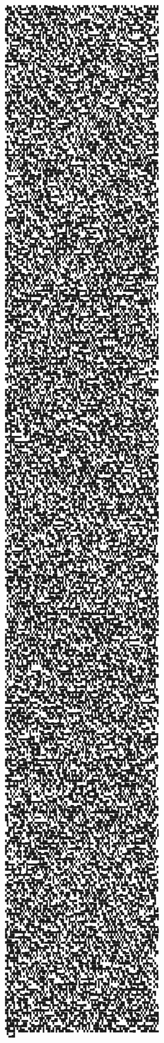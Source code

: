 ▟▆▝▄▜▃▞▅▜▙▝▃▛▇▟▆▟▃▜▃▝▄▜▅▜▙▝▞▝▇▜▃▃▜▟▝▟▄▝▐▃▅▝▜▟▟▟▝▟█▝▇▃▄▟▊▟▞▞▟▟▇▟▄▜▛▞▅▞▟▝▐▞▃▞▅▃▚▞▞▞▛▝▄▟▇▃▙▝▚▟█▃▙▟▆▝▅▝▅▟▃▞▙▜▚▝▛▃▟▞▟▃▝▞▞▝▃▃▃▝▞▞▜▞▃▜▃▝▅▃▞▞▅▛▇▝▇▟▊▟▞▜▙▝▄▝▉▟▄▟▇▞▟▝▊▟▆▟▚▃▟▟▉▜▛▝▆▃▄▞▚▞▙▝▜▝▆▃▟▜▄▞▙▃▝▝▉▝▞▝▚▜▃▃▜▞▃▛▇▃▜▝▟▝▆▝▛▟▐▃▜▜▙▝▛▜▄▜▛▛▐▟▟▝▇▃▃▟▛▃▛▝▟▜▅▟▚▞▚▞▃▟▄▟▐▜▃▞▚▟▜▞▄▝▞▝▅▝▚▃▃▃▛▟▅▝▝▟▝▞▞▜▝▝▝▜▟▃▟▞▆▝▟▟█▜▄▃▞▞▜▝▐▟▉▟▐▝▜▝▆▝▜▞▅▟▇▝▄▞▟▟▄▃▚▞▜▞▅▃▃▟▉▝▉▃▃▝▐▃▃▞▟▞▜▛▐▜▚▝▉▞▝▟▛▜▃▛▐▟█▞▙▃▟▝▟▟▆▃▆▝▆▃▃▝▜▟▃▃▞▜▃▜▝▞▆▟▝▝▝▝█▞▜▜▟▃▜▜▝▜▅▜▝▞▅▝▃▜▅▞▛▟▅▝▅▝▟▃▃▝▐▃▞▜▃▝▊▜▟▜▙▟▚▞▄▜▄▝▐▞▆▝▅▝▄▜▙▜▝▛▐▃▙▝▜▞▅▟▜▃▚▟▜▜▞▞▆▞▞▜▝▃▃▃▆▟▅▜▙▟▅▃▛▃▛▜▅▞▚▞▛▃▞▃▝▜▞▝█▟▆▟▜▜▄▜▄▝▆▜▙▃▛▝▇▜▜▝▐▃▃▟▅▃▃▟▝▛▇▝▐▝▇▃▞▞▟▃▟▃▙▟▇▝▅▜▛▃▚▟▄▝▝▝▚▞▛▞▆▝▇▃▙▜▛▟▐▜▞▞▞▝▝▃▞▞▄▟▐▞▝▜▟▃▝▜▟▜▟▃▅▟▜▝▇▃▜▞▚▟▝▝▝▞▟▝▊▟▊▝▉▜▄▃▆▞▛▝▅▝▛▃▚▃▜▃▜▃▅▞▞▃▚▃▄▜▄▜▝▝▄▟█▛▇▜▟▃▚▝▝▟▃▃▞▞▟▟█▃▞▟█▟▝▜▃▞▛▝▉▞▙▝▃▟█▟▝▝▉▞▄▃▃▟▟▞▚▟▝▝▅▟▇▃▜▜▄▟▛▛▐▜▜▃▃▞▞▜▞▞▆▟▅▝▇▟▃▟▉▞▟▃▝▟▇▞▜▃▝▝▊▟▝▝▊▟▄▜▚▞▟▟▊▝▇▝▛▜▅▞▚▝▊▜▃▞▆▟▅▜▝▞▚▞▟▜▄▝▝▜▅▜▙▟▅▜▛▞▞▞▙▟▆▞▞▝▅▟▞▝▄▞▚▃▞▞▛▜▄▜▚▜▜▝▐▛▐▟▝▃▅▝█▜▄▝▚▝▛▞▅▞▝▃▄▟▆▝▜▞▛▃▅▟▝▞▜▞▙▞▄▜▚▃▅▞▃▟▞▟▇▞▆▝█▟▛▟▚▝▛▟▇▟▅▝▐▟▛▟▝▛▐▃▚▜▞▃▝▝▄▞▝▟▇▛▇▞▃▃▝▟▊▟▚▟▛▝▅▞▛▃▝▟▉▜▟▝█▟▜▃▄▜▝▟▄▃▞▜▙▞▛▃▞▛▇▃▃▃▜▜▄▝▇▝▜▜▞▃▃▟▟▜▜▝▟▟▞▜▄▜▄▜▙▞▝▞▆▜▚▟▞▜▚▃▄▟▞▃▚▝▞▜▞▞▅▞▚▝▃▞▃▃▝▞▞▟▞▝█▃▃▝▃▜▚▟▃▃▄▞▜▟▟▞▛▟▄▝▟▞▚▝▐▟▉▞▃▞▞▃▚▜▜▃▞▝▊▟▜▃▃▟▉▝▇▃▅▜▞▟▞▟▊▝▞▝▛▟▅▝▃▃▄▟▊▞▚▞▝▞▝▞▆▛▇▟▚▝▉▟▉▞▄▞▜▞▝▞▆▃▞▞▛▝▞▃▞▜▚▞▙▞▛▜▄▞▅▟▇▜▝▝▉▝▟▝▞▟▜▜▚▜▝▞▜▃▝▟▆▝▇▟▚▝▟▞▝▝▚▜▛▜▅▝▃▃▄▞▙▞▆▞▃▜▝▃▆▝▞▃▜▞▄▃▝▟▛▟█▟▞▜▝▃▙▜▃▜▚▟▄▟▆▝▚▝▆▝▄▃▞▞▙▜▟▝▟▞▚▃▛▝▉▝▐▝▊▟▞▝▄▝▜▟█▃▙▝▊▟▜▃▜▃▃▝▚▞▟▞▜▝█▜▄▟▃▟▄▞▃▃▅▝▃▜▚▝▅▝▚▞▞▟▞▟▉▟▉▃▝▟▅▜▅▝▉▟▜▃▄▞▚▜▃▟▟▟▃▝▃▞▟▟▜▝▟▟▄▝▝▞▜▜▙▃▞▝▆▝▜▝▜▟█▝▄▞▙▜▚▞▙▃▝▝▜▞▞▃▜▃▜▞▟▃▟▃▛▟▐▟█▃▞▟▚▝▛▃▆▞▜▃▃▝▞▃▛▃▛▜▞▞▟▜▃▜▄▞▛▜▞▟▚▞▞▃▄▟▅▝▇▞▃▞▜▃▝▝▜▃▆▃▙▃▟▞▄▟▚▛▐▛▇▟▄▜▄▝▟▜▄▜▃▟▉▝▐▟▃▟▉▞▛▞▄▃▜▟▝▞▞▟▉▜▞▟▝▞▟▜▃▜▝▜▝▟▃▃▄▃▙▝▃▞▄▟▄▃▝▜▃▜▜▟▐▟▇▟▞▟█▜▛▝▊▞▞▜▛▟▄▝▛▟▐▟▇▟▉▟▃▞▜▟▝▃▝▜▝▞▜▃▞▜▙▝▃▞▅▃▟▝▚▝▚▟█▟▐▜▚▃▃▃▚▟▛▟▅▃▆▝█▟▊▜▛▜▝▝▛▟▇▝▟▝▆▟▃▜▞▜▄▟▝▟▟▞▝▝▚▃▄▞▜▟▚▞▝▝▃▃▜▃▛▜▞▛▐▟▐▃▜▞▃▜▛▞▙▃▛▝▞▟▃▝▚▃▚▟▅▛▇▟▟▃▜▞▄▞▙▃▛▝▅▃▞▞▛▟▜▜▜▞▄▝▛▃▃▃▚▝▇▝▟▃▝▞▅▝▅▜▞▃▛▃▅▛▇▞▞▜▟▞▆▝▚▃▛▜▞▜▃▝▃▝▃▝▇▃▆▝█▃▚▝▜▞▝▞▜▝▉▟█▝▝▃▆▟▞▞▞▝█▞▟▜▄▝▉▞▝▜▞▃▟▝▆▃▛▟▞▜▝▞▞▟▊▟▉▃▅▞▆▝▚▝▇▝▛▟▚▟▇▝▟▜▜▞▃▟▃▞▚▃▚▞▞▜▛▛▐▝▜▝▆▃▅▟▟▝▇▜▚▝█▃▃▝▝▝▄▃▛▃▅▝▉▜▄▝▝▝█▝▞▟▆▞▙▝▄▃▄▝▝▟▃▟▃▞▛▝▇▝▇▝▊▟▆▝█▞▄▜▄▟▞▟▐▞▚▃▅▞▅▃▆▝▉▝▇▃▜▝▐▃▅▝▊▜▅▝▟▜▝▞▄▞▜▃▆▝▝▞▆▟▅▝▛▜▅▜▚▃▆▞▃▃▚▝▃▜▃▝▃▞▛▞▆▟▛▟▇▛▐▜▛▞▆▃▄▜▚▃▃▞▟▟▐▃▝▝▜▜▅▞▃▟▝▟▟▜▝▝▄▟▉▟▟▃▅▝▆▝▆▜▛▜▙▝▐▞▃▟▇▞▜▞▃▟█▜▜▟█▝▜▝▊▝▛▝▚▝▃▜▃▟▇▟▐▃▙▟▞▟▛▞▚▞▜▞▃▟▄▜▛▞▃▜▙▟▛▝▆▃▚▝▞▟▊▝▐▞▜▟▅▞▚▝▉▜▜▛▐▜▚▟▛▜▄▃▙▃▃▝▆▟▝▟▞▃▆▞▟▝▅▝▃▞▟▟▆▃▚▝▅▟▐▟▜▞▝▟▜▞▝▝▉▃▄▟▐▜▃▞▝▝▆▃▆▝▉▝▉▜▞▜▃▃▙▝▟▜▚▜▃▜▞▝▆▜▝▃▚▝▛▜▄▃▞▜▅▃▆▜▚▟█▃▛▜▛▃▟▟▆▃▄▝▃▜▞▟▄▞▛▟█▟█▟▊▛▐▜▞▟▆▃▝▜▛▃▚▃▛▟▃▝▄▝▟▟▜▟▃▜▜▝▞▞▙▃▞▃▅▜▛▜▛▃▆▝▟▜▜▝▅▜▃▞▛▟▐▞▜▃▆▃▜▜▜▝▚▟▟▟▐▟▟▟▜▛▇▃▚▞▛▟▐▜▛▞▟▞▟▜▜▞▝▟▚▞▙▟█▟▟▛▇▝▝▜▟▃▅▛▐▞▄▝▃▃▜▟▚▃▛▃▛▃▃▟▃▃▞▟▛▜▅▞▟▝▐▝▞▛▇▝▆▝█▟▝▃▅▜▛▟▜▃▞▜▄▞▛▝▜▜▞▞▟▜▝▞▝▃▚▜▅▞▙▝▉▜▚▟▄▝▟▜▚▟▇▝▊▜▜▜▄▞▙▝▅▜▃▝▃▛▐▝▄▜▚▃▛▞▃▜▙▝▝▟▛▃▜▜▅▝▚▝▛▜▚▝▚▜▞▞▞▃▚▟▜▟▉▞▜▝▟▝▉▜▃▝▜▃▚▜▙▜▞▟▃▝▞▝▅▞▃▟▐▜▃▝▅▟▜▝█▞▙▝▇▜▃▟▇▛▐▝▇▜▙▃▜▃▛▟▇▜▅▃▆▞▃▞▄▜▚▝▉▝▅▟▜▝▝▞▝▃▟▝▅▃▅▛▇▟▉▟▚▃▟▃▄▃▆▟█▃▃▞▟▟█▃▄▜▟▝▐▟▛▞▃▞▄▝▞▝▜▜▅▝▄▞▞▞▞▜▟▝▛▟▉▝▐▜▛▟▃▞▆▜▜▞▛▞▟▟▚▟▐▝█▝▊▞▙▞▄▟▟▟▚▃▅▜▙▝▜▜▄▝▛▞▙▛▐▞▜▃▚▟▆▞▃▃▅▛▇▝▃▃▃▞▚▜▞▜▞▝▞▝▞▃▃▟▟▟▊▃▚▃▅▝▇▜▄▃▃▜▟▃▛▟▆▜▞▟▝▞▟▟▅▟▅▟▚▞▟▝▛▟▃▝▝▛▇▟▟▟▆▃▆▝▚▟▐▜▅▟▅▟▊▃▟▟▚▟▅▟█▃▜▃▄▃▅▃▄▞▜▝▆▝▐▝▟▟▝▟█▟▅▟▟▃▄▃▛▝▚▜▟▞▄▟▛▟▉▜▅▃▄▜▙▟▐▝▊▜▚▟▛▝▆▜▚▃▟▟▉▟▚▝▊▞▙▟▅▜▞▝▟▞▛▃▅▞▃▟▊▞▃▃▆▝▐▟▊▃▟▝▃▜▃▜▙▟▐▃▃▝▚▞▝▜▛▜▝▝▅▃▛▞▄▝▚▞▜▛▐▟▜▝▟▃▙▜▚▜▛▝▞▞▞▃▜▟▃▝▆▜▜▝▝▞▛▝▛▞▆▝▆▝▊▝▅▜▅▟▇▟▛▟▞▃▝▟▝▟▜▝▜▃▃▛▇▛▐▃▃▟▟▜▃▃▄▃▜▟█▞▟▜▞▟▜▟▄▝▟▜▞▟▇▛▇▞▄▃▄▝▇▃▝▝▇▜▚▃▆▜▙▜▝▜▛▃▞▃▙▟█▝▆▟▜▃▞▟▞▞▝▜▃▃▜▜▝▟▅▝▚▟▅▜▜▞▙▟▚▃▚▜▞▃▝▃▚▝▉▝▊▝▄▞▄▞▞▝█▝▅▜▚▞▅▝▆▜▜▜▄▝▜▝▃▃▚▃▛▜▟▃▄▃▚▟▝▝▊▝▊▞▟▃▙▜▙▟▆▃▆▞▚▟▛▃▜▟█▛▐▟▝▟▐▃▞▟▆▝▐▝▛▟▚▛▇▃▞▞▝▞▝▟▄▛▐▞▟▃▜▟▞▜▞▞▞▃▜▞▃▃▆▟▃▟▊▃▞▛▇▛▐▜▛▃▛▝▐▟▝▛▇▝▃▃▜▟▛▟▆▟▐▝▟▝▛▞▟▟▅▟▅▟▊▞▛▝█▝▝▝▝▜▛▃▙▛▐▞▄▜▜▝█▜▛▝▜▃▞▝▊▝▉▞▄▝▇▞▅▞▜▃▟▟▝▝▚▟█▞▞▞▙▟▆▟▟▞▚▜▝▛▐▛▐▃▞▜▜▜▚▝▐▜▞▝▟▜▝▟▄▝▐▜▃▞▙▜▝▝▉▝▅▟▆▃▄▞▛▞▜▜▝▟▚▟▅▝▄▞▞▝▃▜▚▞▛▟▄▜▚▟▚▞▛▟▆▃▜▟▟▞▅▟▃▟▅▛▐▟▃▝▊▝▝▟▛▝▇▃▅▜▟▟▇▞▙▟▄▝▞▃▃▛▇▃▞▟▉▟▅▜▅▛▇▞▛▞▟▃▟▟▉▟▝▞▄▜▜▜▟▞▆▃▅▝▉▟▆▃▆▜▅▝▅▞▜▜▜▝▆▝▛▜▝▝▞▃▚▟▆▟▇▛▐▝▟▃▚▞▟▞▞▝▟▜▃▜▞▃▆▃▞▞▃▟▆▃▟▟▟▞▄▞▝▝▃▃▚▝▜▟▞▃▟▟▆▝▚▟█▟▇▃▝▛▇▟▇▞▄▜▝▝▛▃▆▜▜▟▉▝█▝█▜▃▟▃▃▆▝▊▜▅▜▜▞▚▟▆▃▚▟▊▞▝▝▆▝█▝▜▜▚▞▚▃▚▟▄▟▊▝▉▟▄▝█▝▟▜▝▞▞▃▄▝▅▃▃▝▝▃▙▜▃▜▚▟▟▝▞▜▜▜▞▃▞▞▛▟▐▝▉▜▄▃▅▃▚▟▆▜▙▜▛▞▃▃▅▟▊▝▞▞▝▃▜▃▃▜▜▟▉▝▄▞▃▜▛▝▄▃▆▟▃▞▟▝▛▟▅▝█▜▄▝▅▜▙▞▛▝▅▃▜▞▅▞▙▟▃▃▙▛▐▜▞▞▞▟▞▞▚▃▞▟▐▜▅▝▚▟▟▝█▝▛▞▜▞▙▝▊▞▚▃▛▟▟▃▝▟▐▝▞▛▇▟▜▞▛▟▚▟▛▜▝▞▝▞▟▝▝▞▅▃▜▞▝▟▉▜▃▞▄▛▇▃▟▞▛▜▃▝▇▝▜▃▟▃▜▃▅▞▄▟▇▜▃▞▆▜▛▞▚▜▛▟▛▟▊▃▞▝▆▞▟▝▆▃▆▃▟▟▛▜▅▜▞▃▛▞▅▃▛▝▅▞▃▝▞▟█▟▊▝▜▝▜▟▟▟▐▞▃▟▄▛▇▃▙▟▞▝▄▃▙▟▅▟▜▞▅▞▞▃▚▝▃▝█▞▆▟▉▟▝▟▉▜▃▝▜▞▅▞▆▜▜▟▇▃▛▝▚▝▅▝▝▜▄▟█▝▟▜▄▜▄▝▅▟▇▜▞▝▝▞▙▝▛▃▝▞▄▝▅▟▐▝▆▜▄▞▛▝▉▝▞▜▚▃▆▟▄▞▛▜▄▃▝▃▝▝▄▟█▃▝▟▜▞▛▜▟▜▞▜▄▟▛▝▛▜▅▟▝▝▇▞▝▜▜▜▚▝▞▟█▝▜▃▝▝▜▝▜▟▜▟▆▜▟▜▃▟▇▜▄▃▆▛▇▜▞▟▚▟▉▜▄▜▙▝█▟▝▃▞▝▉▟▟▞▚▞▄▝▟▜▄▃▃▝█▃▚▟▉▞▜▞▜▞▅▞▙▞▆▞▛▜▞▝▆▃▟▃▃▃▝▛▐▟▛▛▇▟▄▞▙▃▅▜▜▝▆▃▞▟▚▝▉▝▉▜▜▃▙▃▜▃▄▃▝▞▆▝▃▜▚▞▝▟▉▃▃▃▃▟▅▜▜▝▐▟▛▞▜▟█▜▟▞▜▞▜▜▃▟▃▟▊▝▇▞▜▃▄▜▞▝▛▟▄▃▙▞▅▛▐▝▆▟▅▜▃▞▃▞▛▜▛▜▚▟▅▝▞▟▄▜▅▜▄▝▇▃▛▝▜▟▚▜▛▞▜▞▟▛▇▞▃▃▞▞▆▟▝▞▆▃▃▝▜▟▝▞▃▝▉▟▆▝▝▜▟▟▛▟▅▝▃▞▃▜▞▝▟▟▟▜▜▞▛▝▉▝▚▝▟▞▃▞▆▜▞▞▟▞▛▜▟▟▚▜▄▝▃▃▄▜▞▝▆▃▟▞▜▝▉▞▝▟▅▝▉▝▐▜▞▛▇▞▚▞▅▟█▞▜▟▃▟▝▟▟▟▃▜▄▃▅▜▃▝▉▜▞▞▝▝█▟▇▞▝▃▝▃▄▃▆▞▅▞▙▟▐▜▞▟▐▜▄▃▆▞▅▜▛▞▝▜▃▟▃▞▟▝▉▃▞▛▇▟▜▝▄▟█▞▆▞▞▟▇▜▃▝▇▟▚▃▃▞▛▟▄▜▅▛▐▟▇▟▞▟▃▛▇▝▝▟▄▟▉▟█▞▟▞▄▟█▝█▜▟▞▚▛▇▜▟▞▙▟▊▃▄▃▚▝▜▃▅▝▉▞▛▝▄▞▝▟▚▝▜▜▝▃▜▞▞▜▛▟▞▛▐▝▆▜▞▞▙▜▙▃▄▃▟▜▃▞▙▝▐▞▚▟▃▟▄▟▛▞▜▞▆▝█▝▜▟▝▝█▝▟▞▆▝▇▜▞▞▝▟▛▃▟▟▉▃▝▟▜▜▅▝▛▃▜▝▄▝▉▞▞▞▚▛▇▝▊▝▉▟▞▃▝▟▄▝▇▞▚▝▞▃▛▝▜▛▇▝▜▝▊▜▙▝▆▟▜▜▃▝█▝▚▜▃▟█▜▅▝▄▝▇▛▐▃▃▟▝▃▛▞▚▞▄▟▟▃▝▝▞▟▇▝▅▞▜▝▉▞▝▃▛▟▄▜▄▃▅▃▟▜▃▟▟▟▞▟▉▝▜▜▞▃▛▞▜▝▃▝▛▃▝▞▜▟▇▝▟▃▜▟▉▝▚▃▟▃▚▝▊▝▜▜▞▞▛▞▜▟▝▟▇▟▜▞▅▟▊▝▐▝▐▟▃▝▜▝▞▜▛▝▚▞▚▛▐▟▐▝▊▝▚▟▟▟▃▝▟▟▅▝▅▛▐▞▚▝▝▞▆▞▞▟▆▛▐▟▟▟▜▞▝▞▚▟▚▟█▃▟▝▛▜▟▞▄▟▛▝▟▟▃▃▞▟▉▟▟▟▝▟▜▟▛▝▜▛▐▟▜▝▜▝▅▝▚▟▇▟▛▃▆▟▞▝▚▟▅▜▞▃▛▝▆▝▇▛▇▞▟▃▟▜▚▜▃▟▃▝▟▜▄▟█▃▚▟▚▛▇▟▐▝▄▝▇▜▄▟▚▟▅▞▞▝▇▃▝▝▊▝▜▝▝▟▉▝▅▞▃▃▆▞▆▟▉▞▅▟▃▞▙▞▆▃▙▜▃▞▅▞▛▟▉▟▚▃▄▃▛▜▅▝▆▝▅▝▛▟▆▃▛▞▃▝▄▝▅▞▃▃▆▃▄▜▝▜▝▞▞▞▝▜▃▜▞▟█▞▙▝▃▝▆▃▅▞▛▃▟▜▄▜▞▃▚▞▚▝▆▞▄▃▅▝▚▃▚▝▆▝▜▟▐▜▝▃▆▜▝▟▇▝▆▝▝▝▐▜▅▝▉▞▄▞▃▃▅▞▚▟▉▞▙▞▚▟▜▜▞▝▐▞▙▃▄▜▄▟▝▃▄▞▄▜▛▟█▃▚▃▝▟▄▝▄▝▚▟▊▜▃▟▝▝▉▟▐▟▃▟▛▝▃▟█▟▐▝▐▜▟▞▃▟▚▝█▜▄▟▝▟▅▞▅▝▟▛▐▜▃▟▉▟▐▝▞▛▐▝▐▜▄▜▜▝▐▝▝▝▄▟▃▟▜▜▟▜▃▞▚▞▆▞▞▞▝▃▃▃▟▜▛▝▐▞▝▃▝▃▙▃▝▟▇▃▝▃▞▛▇▞▝▜▄▃▙▜▃▟▝▃▙▞▅▜▜▛▇▃▟▜▛▝▇▛▐▞▜▝▚▟▐▝█▟▟▟▜▜▛▝▚▃▛▟▃▝▅▝▞▝▞▞▞▟▞▜▙▜▃▟█▞▛▝▇▟▊▞▄▃▚▟▟▝█▝▐▃▙▞▅▝▃▟▃▟▉▞▟▟▆▞▜▝█▝▇▃▆▞▃▃▆▞▛▞▃▃▄▝▝▞▆▞▄▝▚▟▆▟▆▝▜▟▛▞▝▜▚▟▉▜▝▝▊▃▙▝▐▝▝▞▝▃▆▟▜▜▞▝▟▞▆▞▙▞▆▟▝▜▅▟▇▝▟▜▞▃▞▞▚▛▐▝▉▝▞▞▚▟▅▃▙▃▜▞▄▞▚▝▜▟▉▝▚▃▟▞▙▃▛▜▜▞▙▃▅▟▜▟▟▃▅▝▇▛▇▞▆▟█▃▄▜▛▝▞▟█▜▚▟▇▝▄▃▛▜▝▟▟▝▚▝▐▟▄▟▞▝▊▛▐▜▛▝█▜▟▞▚▜▞▟█▜▚▝▇▟▐▝▛▃▆▞▟▟▃▃▛▝█▞▚▞▞▝▛▝▇▜▝▟▐▃▟▞▄▜▅▞▆▜▃▟▛▝▇▞▅▃▚▟▜▟▐▞▝▟▚▟▟▃▝▟▝▝▜▃▚▞▞▃▝▜▜▝▚▞▝▟▞▞▜▝▉▝▃▟▐▟▚▝▉▝▊▝▟▟▃▟▛▛▐▃▆▃▆▜▅▜▃▛▐▟▛▃▛▟▐▟▞▜▚▃▛▝▊▜▚▞▝▃▛▞▅▟▝▝█▞▞▝▄▟▆▟▇▟▝▟▚▟▝▞▙▞▃▟▐▟▝▟▚▜▃▝▝▝▊▝▜▃▄▟▉▃▅▝▐▝▟▟▆▟▜▟▚▃▅▃▅▜▚▞▚▞▚▛▐▃▚▝▄▞▙▃▄▟▊▝▄▟▞▞▄▟▄▜▝▜▟▝▟▟▐▝▜▟▚▜▛▛▐▛▇▝▟▝▆▞▃▟▅▟▃▟▇▝▃▝▞▝▃▟▟▞▚▞▚▜▝▟▞▟▐▃▅▞▜▞▛▃▚▝▟▞▆▝▊▝▇▟▛▟▅▟▇▃▚▟▐▟▄▞▟▟▅▟▟▟▃▟▐▟▊▃▃▜▟▝▆▞▅▜▚▜▃▜▚▞▟▞▞▝▆▟█▝█▝▜▃▅▟▞▃▃▝▛▞▚▟▅▟▚▃▅▝▇▃▄▟▟▝▝▟▇▜▃▜▄▞▄▟▞▝▛▛▇▝▟▜▜▝▊▟▆▜▝▟▛▝▊▜▅▞▞▞▜▝▇▞▙▟▅▜▜▟▄▟▛▝▚▝▟▛▐▟█▞▙▜▃▜▛▞▃▃▛▟▝▛▇▞▟▟▐▞▟▞▜▝▚▝▛▛▇▞▜▟▊▜▞▟▃▜▛▜▜▜▙▝▐▝▊▜▜▟▄▞▜▜▚▃▆▃▞▞▟▃▚▟▝▟▝▞▅▞▄▜▅▝▄▞▙▝▜▛▇▃▛▟▛▟█▃▛▃▚▜▞▃▆▃▛▃▛▜▜▟▝▞▟▟▇▞▆▃▞▃▜▃▅▃▞▜▞▟▇▞▜▛▇▝█▞▙▜▙▃▃▝▃▟▃▃▅▝▛▟▉▜▛▞▚▃▆▜▝▟▟▟▚▟▚▞▄▟█▝▜▟▝▝▜▝▝▝▚▃▆▜▝▜▚▝▝▟▚▝▃▃▃▝▝▜▃▟▅▞▃▟▝▟█▝▄▞▙▝█▝▛▛▐▛▐▟▟▟▃▝▐▛▐▞▙▞▞▞▆▞▚▞▜▞▆▝▆▝▛▞▆▝▜▟▐▞▜▞▅▃▟▜▚▛▇▞▝▜▜▝▞▜▙▟▚▟▊▟█▟▇▝▃▟▇▝▜▜▞▟▄▝▉▜▛▝▐▜▟▃▄▞▜▝▛▞▜▃▟▃▚▜▟▟▞▜▄▞▃▞▅▝▄▞▙▟▅▜▃▟▄▜▛▝▅▟▄▞▝▝▛▞▟▟▇▜▝▃▛▞▟▃▙▟▜▝▝▝▟▟▛▞▅▜▞▜▅▜▄▟▊▞▄▃▚▞▝▛▇▞▆▃▜▞▃▜▄▝▄▝▚▜▛▜▚▛▐▝▜▟▜▝▃▃▄▝▝▜▛▞▅▃▃▟▛▝▞▟▃▞▅▞▆▃▅▟▟▜▞▜▛▟▉▟▝▜▛▝▉▟▝▟▝▟▄▞▚▃▅▝█▞▚▃▚▝▅▜▛▜▜▝▜▝▚▞▚▜▟▃▛▟▅▝▚▝▇▝█▃▟▟▞▞▛▟▆▞▝▝▆▟▚▜▞▝▜▟▐▃▅▜▚▝▛▟▜▟▜▃▛▜▅▜▜▝▚▞▛▜▛▜▟▞▄▝▉▟▉▞▟▟▇▞▃▟▅▃▝▜▞▃▜▛▐▝▊▟▞▃▟▃▚▝▅▃▅▟▝▞▅▝▜▃▚▟▆▞▅▞▟▛▇▞▞▃▚▝▐▞▛▃▛▝▉▜▚▟▆▃▅▞▞▟▄▝▇▜▄▃▟▃▆▞▄▃▆▞▛▟▄▟▝▝▄▞▜▝▄▜▄▟▟▜▜▝▜▟▆▝▅▃▄▞▛▟▆▜▄▞▛▞▛▜▙▜▟▟▟▛▐▞▙▃▟▜▙▜▞▜▃▝▉▜▙▜▙▞▝▃▛▜▅▟▇▃▅▟█▟▚▃▄▝▚▛▇▃▛▝█▃▞▟▝▟▆▟▜▝▇▟▜▃▆▝▄▟▃▝▝▟▚▃▚▃▃▃▅▜▃▃▙▞▄▃▚▟▚▃▛▃▅▃▅▟▆▟▝▜▞▛▇▞▞▟▞▜▟▞▃▟▛▝▞▃▟▜▟▝▇▝▄▝▅▃▆▞▄▟▉▟▞▃▆▃▝▝▜▟▄▜▃▞▛▃▃▃▄▞▞▝▐▜▜▃▛▞▙▟▝▞▅▟▞▝▉▞▆▜▜▝▜▟▐▜▚▛▇▟█▞▃▞▄▃▜▟▚▜▛▟▝▜▝▝▇▝▉▜▟▟▜▃▜▜▅▝▆▛▐▃▜▞▆▟▆▃▚▞▚▛▇▞▜▜▟▃▅▜▙▞▅▃▄▃▟▃▝▞▄▟▟▜▞▝▜▃▝▜▅▟▞▜▜▜▜▞▞▜▚▟▄▝▜▝▚▞▙▞▜▃▙▜▝▃▟▝▜▟▇▝▇▜▜▞▚▟▚▞▚▜▞▃▝▞▞▝▚▞▄▝▚▟▜▟▆▝▚▃▅▝▊▃▄▜▅▜▃▝▐▝▝▝▇▃▅▟▚▝▆▃▄▞▟▞▛▛▇▜▛▃▃▞▄▟▜▃▚▞▄▝▅▟▃▝▃▃▆▃▜▞▅▞▃▃▃▟▇▝▐▞▆▟█▞▆▟▃▞▝▃▛▝▆▝▟▞▆▝▜▃▅▛▐▜▄▟▉▞▚▛▐▟▊▃▟▃▞▞▙▝▆▝█▟▅▞▛▛▐▞▟▃▄▝▃▛▐▝▚▜▟▃▛▃▟▃▟▝▉▃▅▃▜▛▐▞▛▜▜▜▄▟▅▟▆▞▛▝▜▝▇▟▊▝▅▃▆▟▚▝▅▃▛▝▞▟▐▞▝▝▉▞▃▃▃▟▞▝▟▟▃▝█▝▜▞▜▞▝▃▚▝▉▟▝▝▉▟▊▃▞▝▞▛▐▞▆▟▜▟▛▝▐▜▚▝▇▞▝▝▄▝▐▃▝▟█▟▐▜▄▝▞▃▆▟▟▃▛▃▅▞▝▟▅▃▄▟▄▟▄▟▃▛▐▃▆▞▞▝▛▝▅▃▙▟▜▛▇▟▄▟▜▟▟▞▚▃▟▟▉▝▊▜▄▞▙▟▉▜▜▟▅▃▙▃▚▞▆▜▝▟▝▜▄▛▇▟▜▃▛▞▟▟▄▝▇▟▐▝▆▃▆▟▅▜▝▝▃▝▆▃▟▛▇▜▚▟▃▟▆▝▄▃▚▛▐▟▝▃▄▝▃▝▇▟▆▜▅▝█▞▅▞▚▃▄▟▉▝▇▞▃▃▄▜▄▟▊▞▜▞▆▞▝▝█▜▙▜▙▝█▝█▟▐▟▄▜▞▟▝▃▙▞▄▜▟▟▇▜▄▞▛▛▇▟▃▞▙▝▚▟▆▃▄▃▅▜▝▞▙▟▐▞▆▞▅▝▉▜▟▟▟▟▊▞▃▟▅▟▞▃▝▟▚▝▜▟▉▃▟▝▞▟▊▃▜▃▙▟▟▝▝▟▝▞▚▝▆▛▐▞▚▟▜▃▝▝▉▃▄▃▛▜▚▝▆▜▞▃▟▜▙▟▇▟▇▜▟▞▝▜▟▝▚▝▞▝▉▃▛▝▃▝▟▝▇▝▝▛▐▞▝▟▛▝▉▝▄▟█▝▚▜▜▞▚▝▊▞▝▟▜▝▝▞▜▞▄▞▜▝▞▃▚▛▇▟▝▜▞▝▄▃▞▝▄▞▄▟█▝▛▜▟▜▄▟█▝▚▃▄▝▆▜▞▞▟▜▜▃▜▜▅▝▃▝▜▝▃▃▝▟█▃▃▃▙▝▅▟▉▝▛▃▝▜▟▞▄▜▄▃▛▝█▃▅▝▆▝▊▜▟▝▞▃▙▞▜▞▟▝▅▜▅▟▊▜▝▛▐▃▚▞▜▞▞▞▆▞▞▃▅▃▅▞▜▝▜▝▊▃▜▃▞▞▄▃▃▞▄▜▚▟▛▜▚▜▄▝▃▞▛▟█▟▃▜▛▟▆▟▐▟▉▝▉▛▇▟▉▟▜▞▞▃▟▟▇▟█▟▆▟▐▝▅▟▝▜▙▝▛▟▛▝▉▝▜▜▙▜▄▝▞▃▃▝▞▟▄▜▝▞▙▟▉▞▚▝▉▝▄▞▃▝▞▝▆▟▊▟▚▛▇▞▟▝▄▝▛▞▛▜▝▃▄▝▇▝▃▞▃▃▃▃▚▝▞▟▄▃▜▜▃▝▞▟▊▞▚▟▉▞▆▜▛▞▙▟▚▝▝▞▚▃▙▃▛▝▄▟▚▟▛▝█▞▅▜▞▝▛▃▅▝▇▞▚▞▞▜▜▜▄▃▙▜▙▜▛▛▐▝▉▝▆▜▄▜▙▟▉▜▃▞▄▛▐▃▆▞▚▟▉▟▅▞▙▛▇▞▟▟▃▝▜▞▙▟▆▞▙▝▛▞▞▜▃▟▞▟▉▃▅▛▇▜▞▜▅▛▐▝▚▟▆▞▄▝▛▝▃▟▚▜▟▛▇▜▅▟▅▟▞▝▟▞▙▝▅▃▟▞▙▝▐▝▇▟▚▝▐▃▃▟▚▜▛▞▚▛▇▜▟▃▄▟▝▞▜▟▇▃▟▃▞▟▅▝▆▞▛▜▞▟▃▝▉▞▄▟▝▃▟▞▟▃▜▟▅▟▉▜▞▟▛▃▝▝▛▝▅▜▃▛▇▟▆▜▅▟▚▞▞▃▄▟▆▞▃▟▃▝▊▞▝▟▝▜▞▝▝▃▃▟▆▃▃▝▉▃▛▝▝▟▜▝▛▟█▞▅▃▅▞▞▟█▞▝▃▅▝▝▃▚▞▅▜▄▜▄▝▃▛▐▝▃▟▊▜▅▟▄▝▆▜▝▝▊▞▝▜▝▜▛▟▉▟▅▝▛▞▄▟▃▟▅▟▞▃▚▞▝▟▉▝▞▞▆▟▞▝▚▟▄▞▄▜▟▞▜▟▞▛▇▃▃▝▄▟▚▃▃▃▟▟▆▝▅▝▆▝▉▝▊▞▝▃▞▟▅▟▛▝▅▝▆▞▆▟▚▝▊▝▜▞▞▃▅▞▟▃▙▞▆▝▐▃▆▜▞▛▇▜▃▝▇▞▃▞▞▝▟▝█▃▞▝█▜▄▟▇▝▉▜▄▝▝▃▆▞▅▜▅▟▝▃▄▜▄▟▃▟▄▞▛▃▝▟▞▝▅▃▆▜▞▞▆▃▜▃▃▞▙▝▅▃▞▝▆▞▆▞▃▟▝▞▜▜▜▃▄▞▝▃▞▝▃▞▃▞▆▃▃▞▛▟▐▝▞▃▅▝▉▝▅▝▚▞▙▝▐▞▛▜▝▝▛▛▐▝▊▝▜▝█▝▜▃▄▟▅▞▜▛▇▝▇▜▟▜▛▃▅▝▃▞▟▟▜▞▙▝▄▟▜▃▛▝▄▞▆▝▊▟▐▟▊▃▅▝█▝▐▞▟▞▞▜▄▞▄▜▅▝▜▞▞▝▅▟▛▝▞▃▝▝▅▟▄▃▚▟▐▝▅▟▅▞▚▜▃▝▆▝▆▝▊▟█▞▙▟▜▞▚▞▛▝▟▝▐▜▛▃▚▟▚▜▅▝▛▟▉▝▊▝▛▟▛▞▙▜▛▞▄▞▛▃▅▃▞▜▟▝▆▃▃▜▙▟▚▟▇▝▆▟▇▃▚▝▜▃▜▞▝▝▃▞▚▃▄▝▜▝▞▝▉▜▟▟▚▃▜▞▆▝▚▃▞▜▜▞▟▝▜▝▝▞▞▜▙▜▃▝▃▜▚▟▐▃▟▟▟▜▃▝▅▝▇▜▞▛▇▝▉▜▙▃▝▃▞▜▚▜▟▜▅▞▃▃▛▞▆▝▛▜▞▞▛▟▜▟▐▛▇▞▛▃▚▜▚▜▝▝▃▟▉▟▜▞▚▝▄▟▜▝▄▝▚▜▃▟▝▝▞▛▐▟▐▜▜▜▛▞▄▝▟▜▃▜▟▃▜▟▛▜▚▃▅▜▜▜▚▝▛▟▅▝█▝▞▃▛▞▚▞▛▞▞▃▝▃▅▟▆▃▝▜▃▜▛▝▉▟▝▟▇▟█▃▛▝▇▝▐▃▞▃▄▟▞▟▅▝▃▜▙▜▟▝▆▝▃▞▆▜▙▟▃▟▛▝▐▞▛▃▝▝▟▛▇▃▟▝▝▃▚▜▄▝█▝▐▟▝▞▚▃▄▃▝▃▞▟▚▜▞▜▛▝▞▃▞▜▅▞▙▟▃▛▐▟▇▟▄▞▙▃▙▜▜▃▆▃▃▟▞▝▟▟▝▟▚▟▝▛▇▞▚▃▟▟▟▞▙▜▄▃▅▝▃▝▅▞▟▟▊▟▉▃▄▟▄▃▜▞▅▝▜▟▜▟▐▝▃▛▐▜▅▜▛▟▆▜▄▃▝▞▟▞▞▞▟▝▟▞▞▝▉▟▊▛▇▟▇▃▅▝▟▞▜▃▄▝▉▃▆▟▞▞▃▞▃▜▄▟▄▟▐▝▄▜▟▞▅▞▆▟▞▞▙▞▝▛▐▃▆▜▙▝▐▜▛▟▞▞▞▟▃▜▙▃▆▞▅▝▉▃▝▜▅▝▝▃▛▟▝▟▅▞▙▝▆▜▜▞▃▞▞▝▉▞▛▝▉▟▝▟▊▟▊▃▄▞▛▜▝▞▚▃▚▃▙▝▐▞▄▃▞▜▅▞▚▝▚▝▇▝▚▟▊▝▅▃▜▞▅▜▚▟▐▝▆▜▙▟▟▝▞▜▜▞▞▝▐▞▛▝▞▟▞▃▞▟▜▜▚▜▝▜▟▜▞▝▛▟▇▝▅▝▇▝▉▟▚▟▚▃▝▜▝▜▜▃▅▃▝▃▆▞▃▃▜▞▆▃▙▝█▞▝▜▙▃▛▟▊▟▝▝▝▜▚▜▟▟▇▞▚▜▝▃▙▃▚▟▅▝▆▝▄▞▅▛▐▞▅▝▛▝▇▃▞▞▙▟▅▝▉▝▊▟█▟█▃▆▞▄▃▅▝▃▝▜▝█▞▞▝▚▞▄▝▟▟█▝▐▞▞▞▟▜▛▞▛▜▄▃▞▝▃▜▟▝▚▞▃▜▝▟▝▝▆▝▟▝▊▜▄▃▟▛▇▞▚▜▟▟▝▞▟▝▝▝▅▟▝▟▇▞▃▃▝▝▆▜▞▝▉▞▃▃▙▟▝▃▄▝▄▜▅▞▄▜▚▞▙▟▐▝▜▃▝▟▞▜▛▝▉▜▞▃▝▜▞▜▟▝▊▃▄▃▙▟▆▟▐▃▅▟▅▟▐▝▅▟▝▝▝▟▊▝▉▟▄▟▇▝▄▝▄▝▊▝▃▃▟▜▃▃▃▝▉▝▐▞▙▜▙▟▐▟▊▝▄▜▝▃▞▝▐▞▞▞▅▞▅▃▙▟▆▟▄▟▊▃▝▝▜▞▙▞▚▃▅▟▛▞▜▞▞▝▉▃▜▝▟▝▊▞▅▟▜▜▅▟▄▟▜▃▛▃▛▟▚▟▚▃▙▞▙▟▚▜▙▟▊▝▆▟▅▝▝▟▝▟▇▟▊▜▃▜▞▝▐▝▃▜▛▞▃▃▞▝▇▟▃▟▜▞▝▟▅▞▄▞▚▝▛▃▛▃▜▝█▝█▃▝▟▜▜▙▃▜▃▞▛▇▃▜▜▃▃▄▝▐▟▟▛▇▟▚▞▞▟▊▝▛▃▞▃▜▜▚▞▄▟▚▞▃▟▞▜▝▃▅▟▄▃▞▞▃▜▃▟▄▛▇▃▛▃▃▞▆▜▃▟▚▃▄▜▛▞▟▟▃▟▛▞▛▟▞▝▜▝▛▜▃▜▜▜▝▟▝▞▃▃▃▜▙▛▇▝▛▃▟▜▙▝▇▝▐▛▇▃▟▞▜▞▛▝█▝▆▞▞▃▙▟█▟▉▟▆▞▃▃▝▞▃▜▛▞▛▃▆▝▆▛▐▃▛▃▜▜▝▞▝▟▜▝▅▟█▃▝▝▇▟█▟▟▝▉▟▇▟▐▟▉▟▃▟▊▝▅▃▟▟▜▃▝▃▃▝▐▟▜▃▟▜▅▜▝▟▊▞▄▟▊▝▄▃▃▝▟▟▚▃▟▃▃▞▞▜▙▟▝▟▆▃▜▟▚▛▐▝▉▟▐▜▟▜▅▃▝▞▝▞▞▃▜▛▇▟▝▛▇▃▙▜▛▃▄▝▚▟▛▟▟▃▝▃▟

